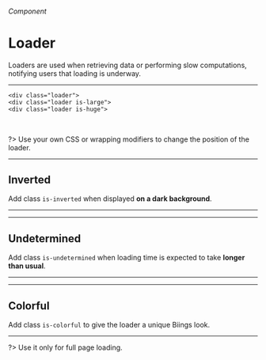 <h6 class="subtitle is-5 has-text-grey has-text-weight-semibold">Component</h6><h1 class="title is-1">Loader</h1>
<p class="subtitle is-5">
    <span class="has-text-weight-semibold">Loaders</span> are used when retrieving data or performing slow computations, notifying users that loading is underway.
</p>

<hr class="is-visible is-large">

<div class="box has-background-light is-large is-marginless has-text-centered">
    <div class="level">
        <div class="level-item"><div class="loader"></div></div>
        <div class="level-item"><div class="loader is-large"></div></div>
        <div class="level-item"><div class="loader is-huge is-colorful"></div></div>
    </div>
</div>
    
    <div class="loader">
    <div class="loader is-large">
    <div class="loader is-huge">

<br>

?> Use your own CSS or wrapping modifiers to change the position of the loader.

<hr class="is-large is-visible">

<h2 class="title is-4">Inverted</h2>

Add class `is-inverted` when displayed <strong>on a dark background</strong>.

<hr class="is-small">

<div class="box has-background-grey-darker is-large has-text-centered">
    <div class="loader is-large is-inverted"></div>
</div>

<hr class="is-large is-visible">

<h2 class="title is-4">Undetermined</h2>

Add class `is-undetermined` when loading time is expected to take <strong>longer than usual</strong>.
<hr class="is-small">
<div class="box">
    <div class="loader is-large is-undetermined"></div>
</div>

<hr class="is-large is-visible">

<h2 class="title is-4">Colorful</h2>

Add class `is-colorful` to give the loader a unique Biings look.

<hr class="is-small">

<div class="box">
    <div class="loader is-large is-colorful"></div>
</div>

?> Use it only for full page loading.
